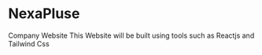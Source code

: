 # NexaPluse
Company Website
This Website will be built using tools such as Reactjs and Tailwind Css
